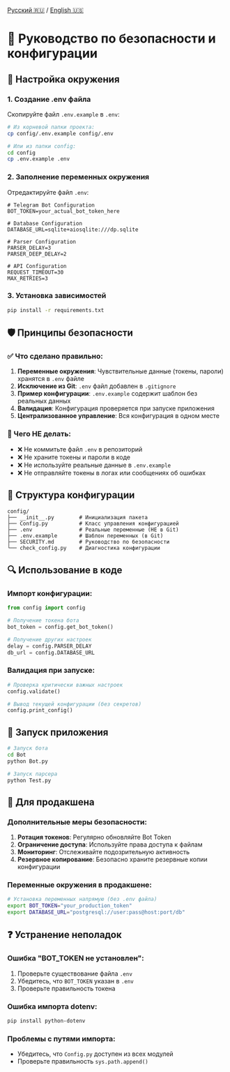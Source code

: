 [Русский 🇷🇺](SECURITY.md) / [English 🇺🇸](SECURITY-en.md)

# 🔐 Руководство по безопасности и конфигурации

## 🔧 Настройка окружения

### 1. Создание .env файла

Скопируйте файл `.env.example` в `.env`:

```bash
# Из корневой папки проекта:
cp config/.env.example config/.env

# Или из папки config:
cd config
cp .env.example .env
```

### 2. Заполнение переменных окружения

Отредактируйте файл `.env`:

```env
# Telegram Bot Configuration
BOT_TOKEN=your_actual_bot_token_here

# Database Configuration  
DATABASE_URL=sqlite+aiosqlite:///dp.sqlite

# Parser Configuration
PARSER_DELAY=3
PARSER_DEEP_DELAY=2

# API Configuration
REQUEST_TIMEOUT=30
MAX_RETRIES=3
```

### 3. Установка зависимостей

```bash
pip install -r requirements.txt
```

## 🛡️ Принципы безопасности

### ✅ Что сделано правильно:

1. **Переменные окружения**: Чувствительные данные (токены, пароли) хранятся в `.env` файле
2. **Исключение из Git**: `.env` файл добавлен в `.gitignore`
3. **Пример конфигурации**: `.env.example` содержит шаблон без реальных данных
4. **Валидация**: Конфигурация проверяется при запуске приложения
5. **Централизованное управление**: Вся конфигурация в одном месте

### 🚫 Чего НЕ делать:

- ❌ Не коммитьте файл `.env` в репозиторий
- ❌ Не храните токены и пароли в коде
- ❌ Не используйте реальные данные в `.env.example`
- ❌ Не отправляйте токены в логах или сообщениях об ошибках

## 📁 Структура конфигурации

```
config/
├── __init__.py        # Инициализация пакета
├── Config.py          # Класс управления конфигурацией  
├── .env               # Реальные переменные (НЕ в Git)
├── .env.example       # Шаблон переменных (в Git)
├── SECURITY.md        # Руководство по безопасности
└── check_config.py    # Диагностика конфигурации
```

## 🔍 Использование в коде

### Импорт конфигурации:

```python
from config import config

# Получение токена бота
bot_token = config.get_bot_token()

# Получение других настроек
delay = config.PARSER_DELAY
db_url = config.DATABASE_URL
```

### Валидация при запуске:

```python
# Проверка критически важных настроек
config.validate()

# Вывод текущей конфигурации (без секретов)
config.print_config()
```

## 🚀 Запуск приложения

```bash
# Запуск бота
cd Bot
python Bot.py

# Запуск парсера
python Test.py
```

## 🎯 Для продакшена

### Дополнительные меры безопасности:

1. **Ротация токенов**: Регулярно обновляйте Bot Token
2. **Ограничение доступа**: Используйте права доступа к файлам
3. **Мониторинг**: Отслеживайте подозрительную активность
4. **Резервное копирование**: Безопасно храните резервные копии конфигурации

### Переменные окружения в продакшене:

```bash
# Установка переменных напрямую (без .env файла)
export BOT_TOKEN="your_production_token"
export DATABASE_URL="postgresql://user:pass@host:port/db"
```

## ❓ Устранение неполадок

### Ошибка "BOT_TOKEN не установлен":
1. Проверьте существование файла `.env`
2. Убедитесь, что `BOT_TOKEN` указан в `.env`
3. Проверьте правильность токена

### Ошибка импорта dotenv:
```bash
pip install python-dotenv
```

### Проблемы с путями импорта:
- Убедитесь, что `Config.py` доступен из всех модулей
- Проверьте правильность `sys.path.append()`